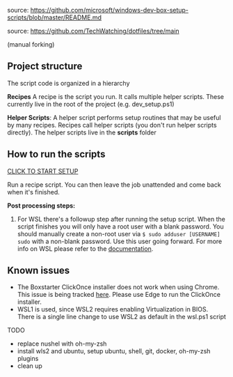 source: https://github.com/microsoft/windows-dev-box-setup-scripts/blob/master/README.md

source: https://github.com/TechWatching/dotfiles/tree/main

(manual forking)

## Project structure
The script code is organized in a hierarchy

**Recipes**
A recipe is the script you run. It calls multiple helper scripts. These currently live in the root of the project (e.g. dev_setup.ps1)

**Helper Scripts**: A helper script performs setup routines that may be useful by many recipes. Recipes call helper scripts (you don't run helper scripts directly).  The helper scripts live in the **scripts** folder

## How to run the scripts

<a href='http://boxstarter.org/package/url?https://raw.githubusercontent.com/predragstefanovic/winplay/main/dev_setup.ps1'>CLICK TO START SETUP</a>

Run a recipe script. You can then leave the job unattended and come back when it's finished.

**Post processing steps:**  
1. For WSL there's a followup step after running the setup script.  When the script finishes you will only have a root user with a blank password. You should  manually create a non-root user via `$ sudo adduser [USERNAME] sudo` 
with a non-blank password. Use this user going forward. For more info on WSL please refer to the [documentation](https://docs.microsoft.com/en-us/windows/wsl/about).

## Known issues
- The Boxstarter ClickOnce installer does not work when using Chrome.  This issue is being tracked [here](https://github.com/chocolatey/boxstarter/issues/345). Please use Edge to run the ClickOnce installer.
- WSL1 is used, since WSL2 requires enabling Virtualization in BIOS. There is a single line change to use WSL2 as default in the wsl.ps1 script


TODO

* replace nushel with oh-my-zsh
* install wls2 and ubuntu, setup ubuntu, shell, git, docker, oh-my-zsh plugins
* clean up